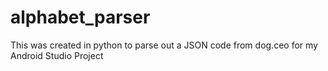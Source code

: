 # alphabet_parser
This was created in python to parse out a JSON code from dog.ceo for my Android Studio Project
